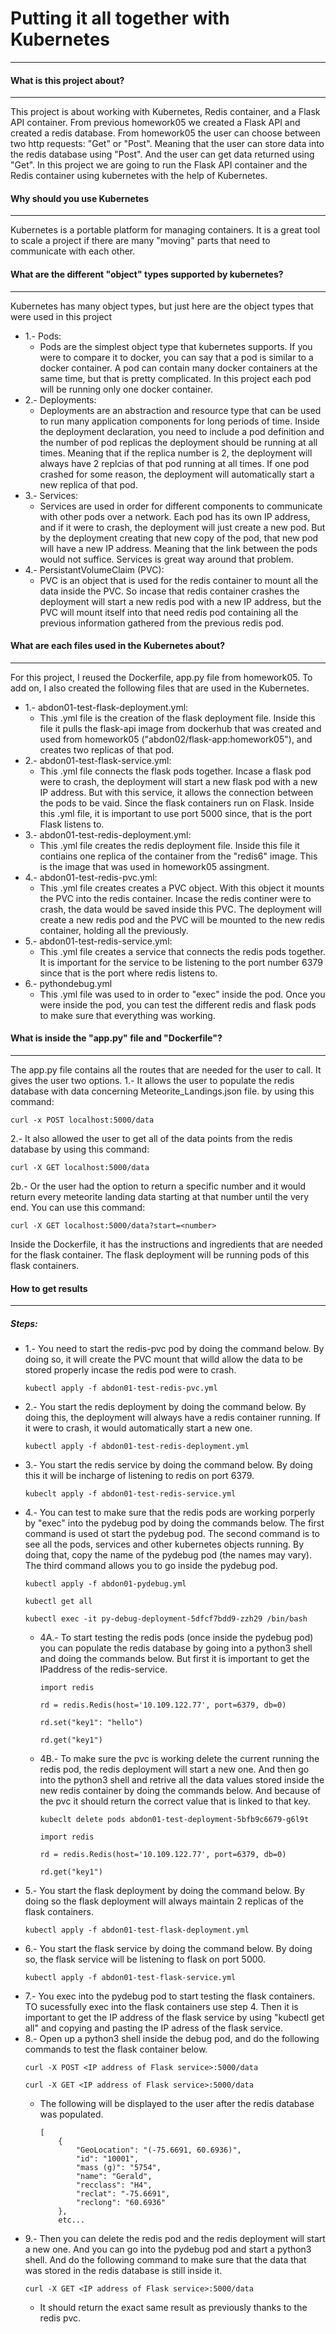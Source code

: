 # Putting it all together with Kubernetes
---
#### What is this project about?
---
This project is about working with Kubernetes, Redis container, and a Flask API container. From previous homework05 we created a Flask API and created a redis database. From homework05 the user can choose between two http requests: "Get" or "Post". Meaning that the user can store data into the redis database using "Post". And the user can get data returned using "Get". 
In this project we are going to run the Flask API container and the Redis container using kubernetes with the help of Kubernetes.
#### Why should you use Kubernetes 
---
Kubernetes is a portable platform for managing containers. It is a great tool to scale a project if there are many "moving" parts that need to communicate with each other.

#### What are the different "object" types supported by kubernetes?
---
Kubernetes has many object types, but just here are the object types that were used in this project
- 1.- Pods:
    - Pods are the simplest object type that kubernetes supports. If you were to compare it to docker, you can say that a pod is similar to a docker container. A pod can contain many docker containers at the same time, but that is pretty complicated. In this project each pod will be running only one docker container. 
- 2.- Deployments:
    - Deployments are an abstraction and resource type that can be used to run many application components for long periods of time. Inside the deployment declaration, you need to include a pod definition and the number of pod replicas the deployment should be running at all times. Meaning that if the replica number is 2, the deployment will always have 2 replcias of that pod running at all times. If one pod crashed for some reason, the deployment will automatically start a new replica of that pod.  
- 3.- Services:
    - Services are used in order for different components to communicate with other pods over a network. Each pod has its own IP address, and if it were to crash, the deployment will just create a new pod. But by the deployment creating that new copy of the pod, that new pod will have a new IP address. Meaning that the link between the pods would not suffice. Services is great way around that problem.
- 4.- PersistantVolumeClaim (PVC):
    - PVC is an object that is used for the redis container to mount all the data inside the PVC. So incase that redis container crashes the deployment will start a new redis pod with a new IP address, but the PVC will mount itself into that need redis pod containing all the previous information gathered from the previous redis pod. 
#### What are each files used in the Kubernetes about?
---
For this project, I reused the Dockerfile, app.py file from homework05. To add on, I also created the following files that are used in the Kubernetes. 
- 1.- abdon01-test-flask-deployment.yml:
    - This .yml file is the creation of the flask deployment file. Inside this file it pulls the flask-api image from dockerhub that was created and used from homework05 ("abdon02/flask-app:homework05"), and creates two replicas of that pod.  
- 2.- abdon01-test-flask-service.yml:
    - This .yml file connects the flask pods together. Incase a flask pod were to crash, the deployment will start a new flask pod with a new IP address. But with this service, it allows the connection between the pods to be vaid. Since the flask containers run on Flask. Inside this .yml file, it is important to use port 5000 since, that is the port Flask listens to. 
- 3.- abdon01-test-redis-deployment.yml:
    - This .yml file creates the redis deployment file. Inside this file it contiains one replica of the container from the "redis6" image. This is the image that was used in homework05 assingment.
- 4.- abdon01-test-redis-pvc.yml:
    - This .yml file creates creates a PVC object. With this object it mounts the PVC into the redis container. Incase the redis continer were to crash, the data would be saved inside this PVC. The deployment will create a new redis pod and the PVC will be mounted to the new redis container, holding all the previously. 
- 5.- abdon01-test-redis-service.yml:
    - This .yml file creates a service that connects the redis pods together. It is important for the service to be listening to the port number 6379 since that is the port where redis listens to. 
- 6.- pythondebug.yml
    - This .yml file was used to in order to "exec" inside the pod. Once you were inside the pod, you can test the different redis and flask pods to make sure that everything was working.


#### What is inside the "app.py" file and "Dockerfile"?
---
The app.py file contains all the routes that are needed for the user to call. It gives the user two options. 
1.- It allows the user to populate the redis database with data concerning Meteorite_Landings.json file. by using this command:
```
curl -x POST localhost:5000/data    
```
2.- It also allowed the user to get all of the data points from the redis database by using this command: 
```
curl -X GET localhost:5000/data
```
2b.- Or the user had the option to return a specific number and it would return every meteorite landing data starting at that number until the very end. You can use this command:
```
curl -X GET localhost:5000/data?start=<number>
```

Inside the Dockerfile, it has the instructions and ingredients that are needed for the flask container. The flask deployment will be running pods of this flask containers. 
#### How to get results
---
##### Steps:
- 1.- You need to start the redis-pvc pod by doing the command below. By doing so, it will create the PVC mount that willd allow the data to be stored properly incase the redis pod were to crash.
    ```
    kubectl apply -f abdon01-test-redis-pvc.yml
    ```
- 2.- You start the redis deployment by doing the command below. By doing this, the deployment will always have a redis container running. If it were to crash, it would automatically start a new one.
    ```
    kubectl apply -f abdon01-test-redis-deployment.yml
    ```
- 3.- You start the redis service by doing the command below. By doing this it will be incharge of listening to redis on port 6379.
    ```
    kubeclt apply -f abdon01-test-redis-service.yml
    ```
- 4.- You can test to make sure that the redis pods are working porperly by "exec" into the pydebug pod by doing the commands below. The first command is used ot start the pydebug pod. The second command is to see all the pods, services and other kubernetes objects running. By doing that, copy the name of the pydebug pod (the names may vary). The third command allows you to go inside the pydebug pod.
    ```
    kubectl apply -f abdon01-pydebug.yml
    
    kubectl get all
    
    kubectl exec -it py-debug-deployment-5dfcf7bdd9-zzh29 /bin/bash
    ```
    - 4A.- To start testing the redis pods (once inside the pydebug pod) you can populate the redis database by going into a python3 shell and doing the commands below. But first it is important to get the IPaddress of the redis-service.
        ```
        import redis
        
        rd = redis.Redis(host='10.109.122.77', port=6379, db=0)
        
        rd.set("key1": "hello")
        
        rd.get("key1")
        ```
    - 4B.- To make sure the pvc is working delete the current running the redis pod, the redis deployment will start a new one. And then go into the python3 shell and retrive all the data values stored inside the new redis container by doing the commands below. And because of the pvc it should return the correct value that is linked to that key.
        ```
        kubeclt delete pods abdon01-test-deployment-5bfb9c6679-g6l9t
        
        import redis
        
        rd = redis.Redis(host='10.109.122.77', port=6379, db=0)
        
        rd.get("key1")
        ```
- 5.- You start the flask deployment by doing the command below. By doing so the flask deployment will always maintain 2 replicas of the flask containers. 
    ```
    kubectl apply -f abdon01-test-flask-deployment.yml
    ```
- 6.- You start the flask service by doing the command below. By doing so, the flask service will be listening to flask on port 5000.
    ```
    kubectl apply -f abdon01-test-flask-service.yml
    ```
- 7.- You exec into the pydebug pod to start testing the flask containers. TO sucessfully exec into the flask containers use step 4. Then it is important to get the IP address of the flask service by using "kubectl get all" and copying and pasting the IP adress of the flask service.
- 8.- Open up a python3 shell inside the debug pod, and do the following commands to test the flask container below.
    ```
    curl -X POST <IP address of Flask service>:5000/data
    
    curl -X GET <IP address of Flask service>:5000/data
    ```
    - The following will be displayed to the user after the redis database was populated.
        ```
        [
            {
                "GeoLocation": "(-75.6691, 60.6936)",
                "id": "10001",
                "mass (g)": "5754",
                "name": "Gerald",
                "recclass": "H4",
                "reclat": "-75.6691",
                "reclong": "60.6936"
            },
            etc...
        ```
- 9.- Then you can delete the redis pod and the redis deployment will start a new one. And you can go into the pydebug pod and start a python3 shell. And do the following command to make sure that the data that was stored in the redis database is still inside it.
    ```
    curl -X GET <IP address of Flask service>:5000/data
    ```
    - It should return the exact same result as previously thanks to the redis pvc. 